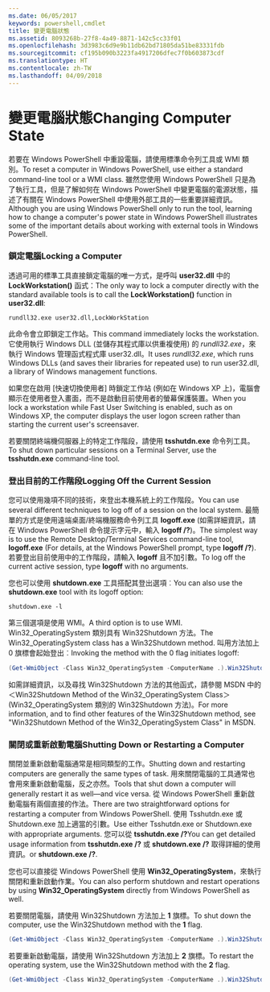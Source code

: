 ```yaml
---
ms.date: 06/05/2017
keywords: powershell,cmdlet
title: 變更電腦狀態
ms.assetid: 8093268b-27f8-4a49-8871-142c5cc33f01
ms.openlocfilehash: 3d3983c6d9e9b11db62bd71805da51be83331fdb
ms.sourcegitcommit: cf195b090b3223fa4917206dfec7f0b603873cdf
ms.translationtype: HT
ms.contentlocale: zh-TW
ms.lasthandoff: 04/09/2018
---
```

# <a name="changing-computer-state"></a><span data-ttu-id="b5beb-103">變更電腦狀態</span><span class="sxs-lookup"><span data-stu-id="b5beb-103">Changing Computer State</span></span>

<span data-ttu-id="b5beb-104">若要在 Windows PowerShell 中重設電腦，請使用標準命令列工具或 WMI 類別。</span><span class="sxs-lookup"><span data-stu-id="b5beb-104">To reset a computer in Windows PowerShell, use either a standard command-line tool or a WMI class.</span></span> <span data-ttu-id="b5beb-105">雖然您使用 Windows PowerShell 只是為了執行工具，但是了解如何在 Windows PowerShell 中變更電腦的電源狀態，描述了有關在 Windows PowerShell 中使用外部工具的一些重要詳細資訊。</span><span class="sxs-lookup"><span data-stu-id="b5beb-105">Although you are using Windows PowerShell only to run the tool, learning how to change a computer's power state in Windows PowerShell illustrates some of the important details about working with external tools in Windows PowerShell.</span></span>

### <a name="locking-a-computer"></a><span data-ttu-id="b5beb-106">鎖定電腦</span><span class="sxs-lookup"><span data-stu-id="b5beb-106">Locking a Computer</span></span>

<span data-ttu-id="b5beb-107">透過可用的標準工具直接鎖定電腦的唯一方式，是呼叫 **user32.dll** 中的 **LockWorkstation()** 函式：</span><span class="sxs-lookup"><span data-stu-id="b5beb-107">The only way to lock a computer directly with the standard available tools is to call the **LockWorkstation()** function in **user32.dll**:</span></span>

```
rundll32.exe user32.dll,LockWorkStation
```

<span data-ttu-id="b5beb-108">此命令會立即鎖定工作站。</span><span class="sxs-lookup"><span data-stu-id="b5beb-108">This command immediately locks the workstation.</span></span> <span data-ttu-id="b5beb-109">它使用執行 Windows DLL (並儲存其程式庫以供重複使用) 的 *rundll32.exe*，來執行 Windows 管理函式程式庫 user32.dll。</span><span class="sxs-lookup"><span data-stu-id="b5beb-109">It uses *rundll32.exe*, which runs Windows DLLs (and saves their libraries for repeated use) to run user32.dll, a library of Windows management functions.</span></span>

<span data-ttu-id="b5beb-110">如果您在啟用 [快速切換使用者] 時鎖定工作站 (例如在 Windows XP 上)，電腦會顯示在使用者登入畫面，而不是啟動目前使用者的螢幕保護裝置。</span><span class="sxs-lookup"><span data-stu-id="b5beb-110">When you lock a workstation while Fast User Switching is enabled, such as on Windows XP, the computer displays the user logon screen rather than starting the current user's screensaver.</span></span>

<span data-ttu-id="b5beb-111">若要關閉終端機伺服器上的特定工作階段，請使用 **tsshutdn.exe** 命令列工具。</span><span class="sxs-lookup"><span data-stu-id="b5beb-111">To shut down particular sessions on a Terminal Server, use the **tsshutdn.exe** command-line tool.</span></span>

### <a name="logging-off-the-current-session"></a><span data-ttu-id="b5beb-112">登出目前的工作階段</span><span class="sxs-lookup"><span data-stu-id="b5beb-112">Logging Off the Current Session</span></span>

<span data-ttu-id="b5beb-113">您可以使用幾項不同的技術，來登出本機系統上的工作階段。</span><span class="sxs-lookup"><span data-stu-id="b5beb-113">You can use several different techniques to log off of a session on the local system.</span></span> <span data-ttu-id="b5beb-114">最簡單的方式是使用遠端桌面/終端機服務命令列工具 **logoff.exe** (如需詳細資訊，請在 Windows PowerShell 命令提示字元中，輸入 **logoff /?**)。</span><span class="sxs-lookup"><span data-stu-id="b5beb-114">The simplest way is to use the Remote Desktop/Terminal Services command-line tool, **logoff.exe** (For details, at the Windows PowerShell prompt, type **logoff /?**).</span></span> <span data-ttu-id="b5beb-115">若要登出目前使用中的工作階段，請輸入 **logoff** 且不加引數。</span><span class="sxs-lookup"><span data-stu-id="b5beb-115">To log off the current active session, type **logoff** with no arguments.</span></span>

<span data-ttu-id="b5beb-116">您也可以使用 **shutdown.exe** 工具搭配其登出選項︰</span><span class="sxs-lookup"><span data-stu-id="b5beb-116">You can also use the **shutdown.exe** tool with its logoff option:</span></span>

```
shutdown.exe -l
```

<span data-ttu-id="b5beb-117">第三個選項是使用 WMI。</span><span class="sxs-lookup"><span data-stu-id="b5beb-117">A third option is to use WMI.</span></span> <span data-ttu-id="b5beb-118">Win32_OperatingSystem 類別具有 Win32Shutdown 方法。</span><span class="sxs-lookup"><span data-stu-id="b5beb-118">The Win32_OperatingSystem class has a Win32Shutdown method.</span></span> <span data-ttu-id="b5beb-119">叫用方法加上 0 旗標會起始登出︰</span><span class="sxs-lookup"><span data-stu-id="b5beb-119">Invoking the method with the 0 flag initiates logoff:</span></span>

```powershell
(Get-WmiObject -Class Win32_OperatingSystem -ComputerName .).Win32Shutdown(0)
```

<span data-ttu-id="b5beb-120">如需詳細資訊，以及尋找 Win32Shutdown 方法的其他函式，請參閱 MSDN 中的＜Win32Shutdown Method of the Win32_OperatingSystem Class＞(Win32_OperatingSystem 類別的 Win32Shutdown 方法)。</span><span class="sxs-lookup"><span data-stu-id="b5beb-120">For more information, and to find other features of the Win32Shutdown method, see "Win32Shutdown Method of the Win32_OperatingSystem Class" in MSDN.</span></span>

### <a name="shutting-down-or-restarting-a-computer"></a><span data-ttu-id="b5beb-121">關閉或重新啟動電腦</span><span class="sxs-lookup"><span data-stu-id="b5beb-121">Shutting Down or Restarting a Computer</span></span>

<span data-ttu-id="b5beb-122">關閉並重新啟動電腦通常是相同類型的工作。</span><span class="sxs-lookup"><span data-stu-id="b5beb-122">Shutting down and restarting computers are generally the same types of task.</span></span> <span data-ttu-id="b5beb-123">用來關閉電腦的工具通常也會用來重新啟動電腦，反之亦然。</span><span class="sxs-lookup"><span data-stu-id="b5beb-123">Tools that shut down a computer will generally restart it as well—and vice versa.</span></span> <span data-ttu-id="b5beb-124">從 Windows PowerShell 重新啟動電腦有兩個直接的作法。</span><span class="sxs-lookup"><span data-stu-id="b5beb-124">There are two straightforward options for restarting a computer from Windows PowerShell.</span></span> <span data-ttu-id="b5beb-125">使用 Tsshutdn.exe 或 Shutdown.exe 加上適當的引數。</span><span class="sxs-lookup"><span data-stu-id="b5beb-125">Use either Tsshutdn.exe or Shutdown.exe with appropriate arguments.</span></span> <span data-ttu-id="b5beb-126">您可以從 **tsshutdn.exe /?**</span><span class="sxs-lookup"><span data-stu-id="b5beb-126">You can get detailed usage information from **tsshutdn.exe /?**</span></span> <span data-ttu-id="b5beb-127">或 **shutdown.exe /?** 取得詳細的使用資訊。</span><span class="sxs-lookup"><span data-stu-id="b5beb-127">or **shutdown.exe /?**.</span></span>

<span data-ttu-id="b5beb-128">您也可以直接從 Windows PowerShell 使用 **Win32_OperatingSystem**，來執行關閉和重新啟動作業。</span><span class="sxs-lookup"><span data-stu-id="b5beb-128">You can also perform shutdown and restart operations by using **Win32_OperatingSystem** directly from Windows PowerShell as well.</span></span>

<span data-ttu-id="b5beb-129">若要關閉電腦，請使用 Win32Shutdown 方法加上 **1** 旗標。</span><span class="sxs-lookup"><span data-stu-id="b5beb-129">To shut down the computer, use the Win32Shutdown method with the **1** flag.</span></span>

```powershell
(Get-WmiObject -Class Win32_OperatingSystem -ComputerName .).Win32Shutdown(1)
```

<span data-ttu-id="b5beb-130">若要重新啟動電腦，請使用 Win32Shutdown 方法加上 **2** 旗標。</span><span class="sxs-lookup"><span data-stu-id="b5beb-130">To restart the operating system, use the Win32Shutdown method with the **2** flag.</span></span>

```powershell
(Get-WmiObject -Class Win32_OperatingSystem -ComputerName .).Win32Shutdown(2)
```